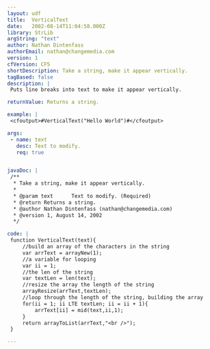 ```yaml
---
layout: udf
title:  VerticalText
date:   2002-08-14T11:04:58.000Z
library: StrLib
argString: "text"
author: Nathan Dintenfass
authorEmail: nathan@changemedia.com
version: 1
cfVersion: CF5
shortDescription: Take a string, make it appear vertically.
tagBased: false
description: |
 Puts line breaks into text to make it appear vertically.

returnValue: Returns a string.

example: |
 <cfoutput>#VerticalText("Hello World")#</cfoutput>

args:
 - name: text
   desc: Text to modify.
   req: true


javaDoc: |
 /**
  * Take a string, make it appear vertically.
  * 
  * @param text      Text to modify. (Required)
  * @return Returns a string. 
  * @author Nathan Dintenfass (nathan@changemedia.com) 
  * @version 1, August 14, 2002 
  */

code: |
 function VerticalText(text){
     //build an array of the characters in the string
     var arrText = arrayNew(1);
     //a variable for looping
     var ii = 1;
     //the len of the string
     var textLen = len(text);
     //resize the array the length of the string
     arrayResize(arrText,textLen);
     //loop through the length of the string, building the array
     for(ii = 1; ii LTE textLen; ii = ii + 1){
         arrText[ii] = mid(text,ii,1);
     }
     return arrayToList(arrText,"<br />");
 }

---
```


